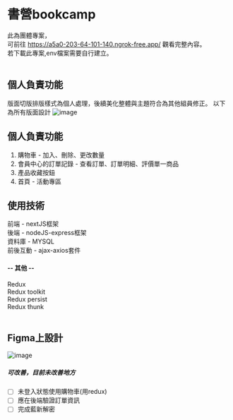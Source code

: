 # 書營bookcamp
此為團體專案，<br>
可前往 https://a5a0-203-64-101-140.ngrok-free.app/ 觀看完整內容。<br>
若下載此專案,env檔案需要自行建立。<br>
<br>

## 個人負責功能
版面切版排版樣式為個人處理，後續美化整體與主題符合為其他組員修正。
以下為所有版面設計
![image](https://github.com/milu0925/bookcamp/assets/122149992/7aa2d2bb-0f4c-40d9-b54d-68b5e938209f)
<br>

## 個人負責功能
1. 購物車 - 加入、刪除、更改數量
2. 會員中心的訂單記錄 - 查看訂單、訂單明細、評價單一商品
3. 產品收藏按鈕
4. 首頁 - 活動專區

## 使用技術
前端 - nextJS框架<br>
後端 - nodeJS-express框架<br>
資料庫 - MYSQL<br>
前後互動 - ajax-axios套件<br>
#### -- 其他 --
Redux<br>
Redux toolkit<br>
Redux persist<br>
Redux thunk<br>
<br>

## Figma上設計
![image](https://github.com/milu0925/bookcamp/assets/122149992/cb587357-eaf3-4e1f-801e-eb06570d95b3)
<br>

##### 可改善，目前未改善地方
- [ ] 未登入狀態使用購物車(用redux)<br>
- [ ] 應在後端驗證訂單資訊<br>
- [ ] 完成藍新解密<br>

<br>
